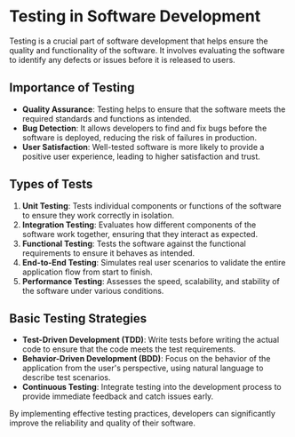 # Testing in Software Development

Testing is a crucial part of software development that helps ensure the quality and functionality of the software. It involves evaluating the software to identify any defects or issues before it is released to users.

## Importance of Testing

- **Quality Assurance**: Testing helps to ensure that the software meets the required standards and functions as intended.
- **Bug Detection**: It allows developers to find and fix bugs before the software is deployed, reducing the risk of failures in production.
- **User Satisfaction**: Well-tested software is more likely to provide a positive user experience, leading to higher satisfaction and trust.

## Types of Tests

1. **Unit Testing**: Tests individual components or functions of the software to ensure they work correctly in isolation.
2. **Integration Testing**: Evaluates how different components of the software work together, ensuring that they interact as expected.
3. **Functional Testing**: Tests the software against the functional requirements to ensure it behaves as intended.
4. **End-to-End Testing**: Simulates real user scenarios to validate the entire application flow from start to finish.
5. **Performance Testing**: Assesses the speed, scalability, and stability of the software under various conditions.

## Basic Testing Strategies

- **Test-Driven Development (TDD)**: Write tests before writing the actual code to ensure that the code meets the test requirements.
- **Behavior-Driven Development (BDD)**: Focus on the behavior of the application from the user's perspective, using natural language to describe test scenarios.
- **Continuous Testing**: Integrate testing into the development process to provide immediate feedback and catch issues early.

By implementing effective testing practices, developers can significantly improve the reliability and quality of their software.
```